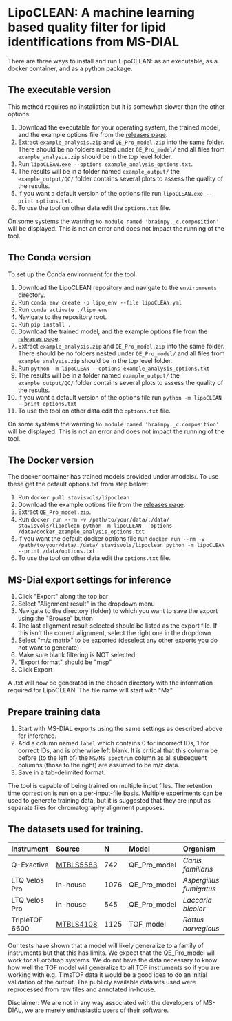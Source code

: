 

# LipoCLEAN: A machine learning based quality filter for lipid identifications from MS-DIAL
There are three ways to install and run LipoCLEAN: as an executable, as a docker container, and as a python package.

## The executable version
This method requires no installation but it is somewhat slower than the other options.
1. Download the executable for your operating system, the trained model, and the example options file from the [releases page](https://github.com/stavis1/lipoCLEAN/releases).
2. Extract `example_analysis.zip` and `QE_Pro_model.zip` into the same folder. There should be no folders nested under `QE_Pro_model/` and all files from `example_analysis.zip` should be in the top level folder.
3. Run `lipoCLEAN.exe --options example_analysis_options.txt`.
4. The results will be in a folder named `example_output/` the `example_output/QC/` folder contains several plots to assess the quality of the results.
5. If you want a default version of the options file run `lipoCLEAN.exe --print options.txt`.
6. To use the tool on other data edit the `options.txt` file.

On some systems the warning `No module named 'brainpy._c.composition'` will be displayed. This is not an error and does not impact the running of the tool.

## The Conda version
To set up the Conda environment for the tool:
1. Download the LipoCLEAN repository and navigate to the `environments` directory.
2. Run `conda env create -p lipo_env --file lipoCLEAN.yml`
3. Run `conda activate ./lipo_env`
4. Navigate to the repository root.
5. Run `pip install .`
6. Download the trained model, and the example options file from the [releases page](https://github.com/stavis1/lipoCLEAN/releases).
7. Extract `example_analysis.zip` and `QE_Pro_model.zip` into the same folder. There should be no folders nested under `QE_Pro_model/` and all files from `example_analysis.zip` should be in the top level folder.
8. Run `python -m lipoCLEAN --options example_analysis_options.txt`
9. The results will be in a folder named `example_output/` the `example_output/QC/` folder contains several plots to assess the quality of the results.
10. If you want a default version of the options file run `python -m lipoCLEAN --print options.txt`
11. To use the tool on other data edit the `options.txt` file.

On some systems the warning `No module named 'brainpy._c.composition'` will be displayed. This is not an error and does not impact the running of the tool.

## The Docker version
The docker container has trained models provided under /models/. To use these get the default options.txt from step below:
1. Run `docker pull stavisvols/lipoclean`
2. Download the example options file from the [releases page](https://github.com/stavis1/lipoCLEAN/releases).
3. Extract `QE_Pro_model.zip`.
4. Run `docker run --rm -v /path/to/your/data/:/data/ stavisvols/lipoclean python -m lipoCLEAN --options /data/docker_example_analysis_options.txt`
5. If you want the default docker options file run `docker run --rm -v /path/to/your/data/:/data/ stavisvols/lipoclean python -m lipoCLEAN --print /data/options.txt`
6. To use the tool on other data edit the `options.txt` file.

## MS-Dial export settings for inference
1. Click "Export" along the top bar
2. Select "Alignment result" in the dropdown menu
3. Navigate to the directory (folder) to which you want to save the export using the "Browse" button
4. The last alignment result selected should be listed as the export file. If this isn't the correct alignment, select the right one in the dropdown
5. Select "m/z matrix" to be exported (deselect any other exports you do not want to generate)
6. Make sure blank filtering is NOT selected
7. "Export format" should be "msp"
8. Click Export

A .txt will now be generated in the chosen directory with the information required for LipoCLEAN. The file name will start with "Mz"

## Prepare training data
1. Start with MS-DIAL exports using the same settings as described above for inference. 
2. Add a column named `label` which contains 0 for incorrect IDs, 1 for correct IDs, and is otherwise left blank. It is critical that this column be before (to the left of) the `MS/MS spectrum` column as all subsequent columns (those to the right) are assumed to be m/z data. 
3. Save in a tab-delimited format.

The tool is capable of being trained on multiple input files. The retention time correction is run on a per-input-file basis. Multiple experiments can be used to generate training data, but it is suggested that they are input as separate files for chromatography alignment purposes. 

## The datasets used for training.
| Instrument | Source | N  | Model | Organism |
| :--------- | :----- | :- | :---- | :------- |
| Q-Exactive | [MTBLS5583](https://www.ebi.ac.uk/metabolights/editor/MTBLS5583/descriptors) | 742 | QE_Pro_model | *Canis familiaris* |
| LTQ Velos Pro | in-house | 1076 | QE_Pro_model | *Aspergillus fumigatus* |
| LTQ Velos Pro | in-house | 545 | QE_Pro_model | *Laccaria bicolor* |
| TripleTOF 6600 | [MTBLS4108](https://www.ebi.ac.uk/metabolights/editor/MTBLS4108/descriptors) | 1125 | TOF_model | *Rattus norvegicus* |

Our tests have shown that a model will likely generalize to a family of instruments but that this has limits. We expect that the QE_Pro_model will work for all orbitrap systems. We do not have the data necessary to know how well the TOF model will generalize to all TOF instruments so if you are working with e.g. TimsTOF data it would be a good idea to do an initial validation of the output. The publicly available datasets used were reprocessed from raw files and annotated in-house.

Disclaimer: We are not in any way associated with the developers of MS-DIAL, we are merely enthusiastic users of their software.

